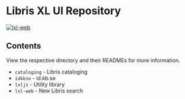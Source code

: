 # Libris XL UI Repository

[![lxl-web](https://github.com/libris/lxlviewer/actions/workflows/lxl-web.yml/badge.svg)](https://github.com/libris/lxlviewer/actions/workflows/lxl-web.yml)

## Contents

View the respective directory and their READMEs for more information.

* `cataloging` -  Libris cataloging
* `idkbse` - id.kb.se
* `lxljs` - Utility library
* `lxl-web` - New Libris search

